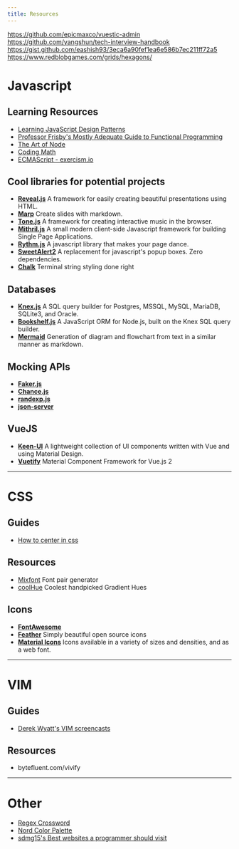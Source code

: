 ```yaml
---
title: Resources
---
```


https://github.com/epicmaxco/vuestic-admin
https://github.com/yangshun/tech-interview-handbook
https://gist.github.com/eashish93/3eca6a90fef1ea6e586b7ec211ff72a5
https://www.redblobgames.com/grids/hexagons/

# Javascript
## Learning Resources
* [Learning JavaScript Design Patterns](https://addyosmani.com/resources/essentialjsdesignpatterns/book/)
* [Professor Frisby's Mostly Adequate Guide to Functional Programming](https://drboolean.gitbooks.io/mostly-adequate-guide/)
* [The Art of Node](https://github.com/maxogden/art-of-node)
* [Coding Math](https://www.youtube.com/user/codingmath/videos)
* [ECMAScript - exercism.io](http://exercism.io/languages/ecmascript/exercises)

## Cool libraries for potential projects
* **[Reveal.js](https://github.com/hakimel/reveal.js)** A framework for easily creating beautiful presentations using HTML.
* **[Marp](https://yhatt.github.io/marp/)** Create slides with markdown.
* **[Tone.js](https://tonejs.github.io/)** A framework for creating interactive music in the browser.
* **[Mithril.js](https://mithril.js.org/index.html)** A small modern client-side Javascript framework for building Single Page Applications.
* **[Rythm.js](https://okazari.github.io/Rythm.js/)** A javascript library that makes your page dance.
* **[SweetAlert2](https://limonte.github.io/sweetalert2/)** A replacement for javascript's popup boxes. Zero dependencies.
* **[Chalk](https://github.com/chalk/chalk)** Terminal string styling done right

## Databases
* **[Knex.js](http://knexjs.org/)** A SQL query builder for Postgres, MSSQL, MySQL, MariaDB, SQLite3, and Oracle.
* **[Bookshelf.js](http://bookshelfjs.org/)** A JavaScript ORM for Node.js, built on the Knex SQL query builder.
* **[Mermaid](https://github.com/knsv/mermaid)** Generation of diagram and flowchart from text in a similar manner as markdown.

## Mocking APIs
* **[Faker.js](https://github.com/marak/Faker.js/)**
* **[Chance.js](http://chancejs.com/)**
* **[randexp.js](https://fent.github.io/randexp.js/)**
* **[json-server](https://github.com/typicode/json-server)**

## VueJS
* **[Keen-UI](https://github.com/JosephusPaye/Keen-UI)** A lightweight collection of UI components written with Vue and using Material Design.
* **[Vuetify](https://github.com/vuetifyjs/vuetify)** Material Component Framework for Vue.js 2
---

# CSS
## Guides
* [How to center in css](http://howtocenterincss.com/)

## Resources
* [Mixfont](https://www.mixfont.com/) Font pair generator
* [coolHue](https://webkul.github.io/coolhue/) Coolest handpicked Gradient Hues

## Icons
* **[FontAwesome](http://fontawesome.io/)**
* **[Feather](https://feathericons.com/)** Simply beautiful open source icons
* **[Material Icons](https://material.io/icons/)** Icons available in a variety of sizes and densities, and as a web font.

---

# VIM
## Guides
* [Derek Wyatt's VIM screencasts](http://derekwyatt.org/vim/tutorials/)

## Resources
* bytefluent.com/vivify

---

# Other
* [Regex Crossword](http://www.regexcrossword.com)
* [Nord Color Palette](https://github.com/arcticicestudio/nord)
* [sdmg15's Best websites a programmer should visit](https://github.com/sdmg15/Best-websites-a-programmer-should-visit)
